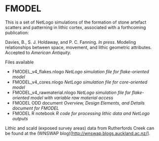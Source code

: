 # FMODEL
This is a set of NetLogo simulations of the formation of stone artefact scatters and patterning in lithic cortex, associated with a forthcoming publication:

Davies, B., S. J. Holdaway, and P. C. Fanning. *In press*. Modeling relationships between space, movement, and lithic geometric attributes. Accepted to *American Antiquity*.

Files available
* FMODEL_v4_flakes.nlogo *NetLogo simulation file for flake-oriented model*
* FMODEL_v4_cores.nlogo *NetLogo simulation file for core-oriented model*
* FMODEL_v4_rawmaterial.nlogo *NetLogo simulation file for flake-oriented model with variable raw material access*
* FMODEL ODD document *Overview, Design Elements, and Details document for FMODEL*
* FMODEL R notebook *R code for processing lithic data and NetLogo outputs*

Lithic and scald (exposed survey areas) data from Rutherfords Creek can be found at the (WNSWAP blog)[http://wnswap.blogs.auckland.ac.nz/].
